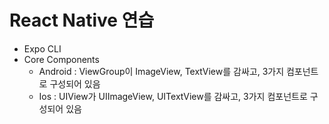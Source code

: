 # React Native 연습
- Expo CLI
- Core Components
  - Android : ViewGroup이 ImageView, TextView를 감싸고, 3가지 컴포넌트로 구성되어 있음
  - Ios : UIView가 UIImageView, UITextView를 감싸고, 3가지 컴포넌트로 구성되어 있음